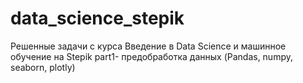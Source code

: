 # data_science_stepik

Решенные задачи с курса Введение в Data Science и машинное обучение на Stepik
part1- предобработка данных (Pandas, numpy, seaborn, plotly)
